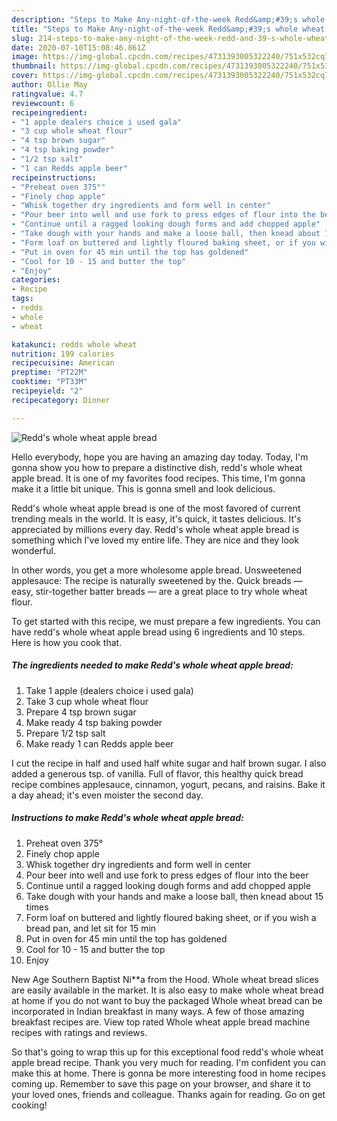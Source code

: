 ```yaml
---
description: "Steps to Make Any-night-of-the-week Redd&amp;#39;s whole wheat apple bread"
title: "Steps to Make Any-night-of-the-week Redd&amp;#39;s whole wheat apple bread"
slug: 214-steps-to-make-any-night-of-the-week-redd-and-39-s-whole-wheat-apple-bread
date: 2020-07-10T15:08:46.861Z
image: https://img-global.cpcdn.com/recipes/4731393005322240/751x532cq70/redds-whole-wheat-apple-bread-recipe-main-photo.jpg
thumbnail: https://img-global.cpcdn.com/recipes/4731393005322240/751x532cq70/redds-whole-wheat-apple-bread-recipe-main-photo.jpg
cover: https://img-global.cpcdn.com/recipes/4731393005322240/751x532cq70/redds-whole-wheat-apple-bread-recipe-main-photo.jpg
author: Ollie May
ratingvalue: 4.7
reviewcount: 6
recipeingredient:
- "1 apple dealers choice i used gala"
- "3 cup whole wheat flour"
- "4 tsp brown sugar"
- "4 tsp baking powder"
- "1/2 tsp salt"
- "1 can Redds apple beer"
recipeinstructions:
- "Preheat oven 375°"
- "Finely chop apple"
- "Whisk together dry ingredients and form well in center"
- "Pour beer into well and use fork to press edges of flour into the beer"
- "Continue until a ragged looking dough forms and add chopped apple"
- "Take dough with your hands and make a loose ball, then knead about 15 times"
- "Form loaf on buttered and lightly floured baking sheet, or if you wish a bread pan, and let sit for 15 min"
- "Put in oven for 45 min until the top has goldened"
- "Cool for 10 - 15 and butter the top"
- "Enjoy"
categories:
- Recipe
tags:
- redds
- whole
- wheat

katakunci: redds whole wheat 
nutrition: 199 calories
recipecuisine: American
preptime: "PT22M"
cooktime: "PT33M"
recipeyield: "2"
recipecategory: Dinner

---
```



![Redd&#39;s whole wheat apple bread](https://img-global.cpcdn.com/recipes/4731393005322240/751x532cq70/redds-whole-wheat-apple-bread-recipe-main-photo.jpg)

Hello everybody, hope you are having an amazing day today. Today, I'm gonna show you how to prepare a distinctive dish, redd&#39;s whole wheat apple bread. It is one of my favorites food recipes. This time, I'm gonna make it a little bit unique. This is gonna smell and look delicious.

Redd&#39;s whole wheat apple bread is one of the most favored of current trending meals in the world. It is easy, it's quick, it tastes delicious. It's appreciated by millions every day. Redd&#39;s whole wheat apple bread is something which I've loved my entire life. They are nice and they look wonderful.

In other words, you get a more wholesome apple bread. Unsweetened applesauce: The recipe is naturally sweetened by the. Quick breads — easy, stir-together batter breads — are a great place to try whole wheat flour.


To get started with this recipe, we must prepare a few ingredients. You can have redd&#39;s whole wheat apple bread using 6 ingredients and 10 steps. Here is how you cook that.

##### The ingredients needed to make Redd&#39;s whole wheat apple bread:

1. Take 1 apple (dealers choice i used gala)
1. Take 3 cup whole wheat flour
1. Prepare 4 tsp brown sugar
1. Make ready 4 tsp baking powder
1. Prepare 1/2 tsp salt
1. Make ready 1 can Redds apple beer


I cut the recipe in half and used half white sugar and half brown sugar. I also added a generous tsp. of vanilla. Full of flavor, this healthy quick bread recipe combines applesauce, cinnamon, yogurt, pecans, and raisins. Bake it a day ahead; it&#39;s even moister the second day. 

##### Instructions to make Redd&#39;s whole wheat apple bread:

1. Preheat oven 375°
1. Finely chop apple
1. Whisk together dry ingredients and form well in center
1. Pour beer into well and use fork to press edges of flour into the beer
1. Continue until a ragged looking dough forms and add chopped apple
1. Take dough with your hands and make a loose ball, then knead about 15 times
1. Form loaf on buttered and lightly floured baking sheet, or if you wish a bread pan, and let sit for 15 min
1. Put in oven for 45 min until the top has goldened
1. Cool for 10 - 15 and butter the top
1. Enjoy


New Age Southern Baptist Ni**a from the Hood. Whole wheat bread slices are easily available in the market. It is also easy to make whole wheat bread at home if you do not want to buy the packaged Whole wheat bread can be incorporated in Indian breakfast in many ways. A few of those amazing breakfast recipes are. View top rated Whole wheat apple bread machine recipes with ratings and reviews. 

So that's going to wrap this up for this exceptional food redd&#39;s whole wheat apple bread recipe. Thank you very much for reading. I'm confident you can make this at home. There is gonna be more interesting food in home recipes coming up. Remember to save this page on your browser, and share it to your loved ones, friends and colleague. Thanks again for reading. Go on get cooking!
